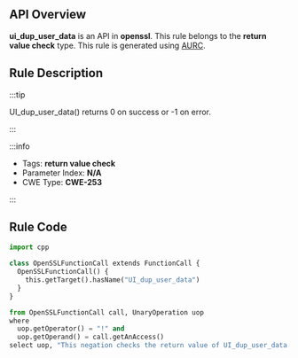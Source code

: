 ---
---


## API Overview
**ui_dup_user_data** is an API in **openssl**. This rule belongs to the **return value check** type. This rule is generated using [AURC](../../tools/AURC).
## Rule Description

:::tip

UI_dup_user_data() returns 0 on success or -1 on error.

:::

:::info

- Tags: **return value check**
- Parameter Index: **N/A**
- CWE Type: **CWE-253**

:::

## Rule Code
```python
import cpp

class OpenSSLFunctionCall extends FunctionCall {
  OpenSSLFunctionCall() {
    this.getTarget().hasName("UI_dup_user_data")
  }
}

from OpenSSLFunctionCall call, UnaryOperation uop
where
  uop.getOperator() = "!" and
  uop.getOperand() = call.getAnAccess()
select uop, "This negation checks the return value of UI_dup_user_data."
```